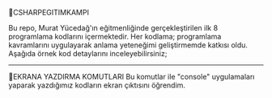 🔷CSHARPEGITIMKAMPI

Bu repo, Murat Yücedağ'ın eğitmenliğinde gerçekleştirilen ilk 8 programlama kodlarını içermektedir. Her kodlama; programlama kavramlarını uygulayarak anlama yeteneğimi geliştirmemde katkısı oldu. 
Aşağıda örnek kod detaylarını inceleyebilirsiniz;
**********************************************
💠EKRANA YAZDIRMA KOMUTLARI
Bu komutlar ile "console" uygulamaları yaparak yazdığımız kodların ekran çıktısını öğrendim.
